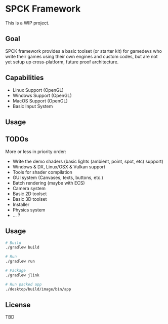 # SPCK Framework

This is a WIP project.

## Goal

SPCK framework provides a basic toolset (or starter kit) for gamedevs who write their 
games using their own engines and custom codes, but are not yet setup up cross-platform, future proof
architecture.

## Capabilities

* Linux Support (OpenGL)
* Windows Support (OpenGL)
* MacOS Support (OpenGL)
* Basic Input System

## Usage

## TODOs

More or less in priority order:

* Write the demo shaders (basic lights (ambient, point, spot, etc) support)
* Windows & DX, Linux/OSX & Vulkan support
* Tools for shader compilation
* GUI system (Canvases, texts, buttons, etc.)
* Batch rendering (maybe with ECS)
* Camera system
* Basic 2D toolset
* Basic 3D toolset
* Installer
* Physics system
* ... ?

## Usage

```bash
# Build
./gradlew build
```

```bash
# Run
./gradlew run
```

```bash
# Package
./gradlew jlink
```

```bash
# Run packed app 
./desktop/build/image/bin/app
```

## License

TBD